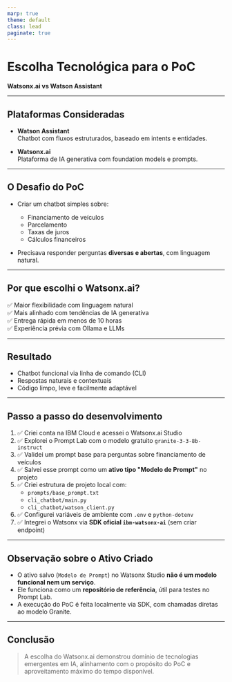 ```yaml
---
marp: true
theme: default
class: lead
paginate: true
---
```


# Escolha Tecnológica para o PoC  
**Watsonx.ai vs Watson Assistant**

---

## Plataformas Consideradas

- **Watson Assistant**  
  Chatbot com fluxos estruturados, baseado em intents e entidades.

- **Watsonx.ai**  
  Plataforma de IA generativa com foundation models e prompts.

---

## O Desafio do PoC

- Criar um chatbot simples sobre:
  - Financiamento de veículos
  - Parcelamento
  - Taxas de juros
  - Cálculos financeiros

- Precisava responder perguntas **diversas e abertas**, com linguagem natural.

---

## Por que escolhi o Watsonx.ai?

✅ Maior flexibilidade com linguagem natural  
✅ Mais alinhado com tendências de IA generativa  
✅ Entrega rápida em menos de 10 horas  
✅ Experiência prévia com Ollama e LLMs

---

## Resultado

- Chatbot funcional via linha de comando (CLI)
- Respostas naturais e contextuais
- Código limpo, leve e facilmente adaptável

---

## Passo a passo do desenvolvimento

1. ✅ Criei conta na IBM Cloud e acessei o Watsonx.ai Studio
2. ✅ Explorei o Prompt Lab com o modelo gratuito `granite-3-3-8b-instruct`
3. ✅ Validei um prompt base para perguntas sobre financiamento de veículos
4. ✅ Salvei esse prompt como um **ativo tipo "Modelo de Prompt"** no projeto
5. ✅ Criei estrutura de projeto local com:
   - `prompts/base_prompt.txt`
   - `cli_chatbot/main.py`
   - `cli_chatbot/watson_client.py`
6. ✅ Configurei variáveis de ambiente com `.env` e `python-dotenv`
7. ✅ Integrei o Watsonx via **SDK oficial `ibm-watsonx-ai`** (sem criar endpoint)

---

## Observação sobre o Ativo Criado

- O ativo salvo (`Modelo de Prompt`) no Watsonx Studio **não é um modelo funcional nem um serviço**.
- Ele funciona como um **repositório de referência**, útil para testes no Prompt Lab.
- A execução do PoC é feita localmente via SDK, com chamadas diretas ao modelo Granite.

---

## Conclusão

> A escolha do Watsonx.ai demonstrou domínio de tecnologias emergentes em IA, alinhamento com o propósito do PoC e aproveitamento máximo do tempo disponível.
